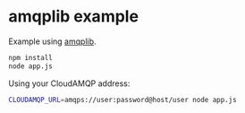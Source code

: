 # amqplib example

Example using [amqplib].

[amqplib]: https://github.com/postwait/node-amqp

```bash
npm install
node app.js
```

Using your CloudAMQP address:

```bash
CLOUDAMQP_URL=amqps://user:password@host/user node app.js
```
